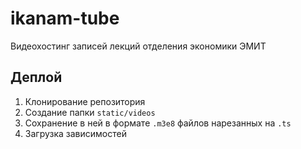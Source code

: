 # ikanam-tube
Видеохостинг записей лекций отделения экономики ЭМИТ

## Деплой
1. Клонирование репозитория
2. Создание папки `static/videos`
3. Сохранение в ней в формате `.m3e8` файлов нарезанных на `.ts`
4. Загрузка зависимостей